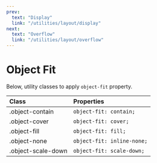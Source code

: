 ```yaml
---
prev:
  text: "Display"
  link: "/utilities/layout/display"
next:
  text: "Overflow"
  link: "/utilities/layout/overflow"
---
```


# Object Fit

Below, utility classes to apply `object-fit` property.

| Class              | Properties                 |
| :----------------- | :------------------------- |
| .object-contain    | `object-fit: contain;`     |
| .object-cover      | `object-fit: cover;`       |
| .object-fill       | `object-fit: fill;`        |
| .object-none       | `object-fit: inline-none;` |
| .object-scale-down | `object-fit: scale-down;`  |
